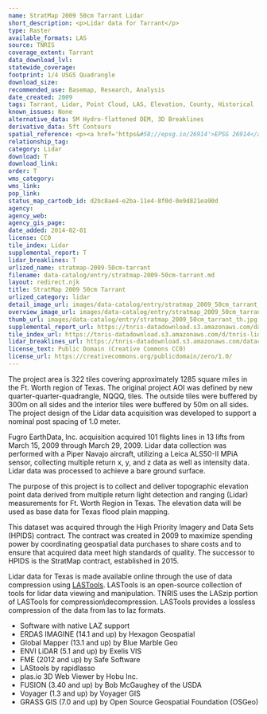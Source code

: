 ```yaml
---
name: StratMap 2009 50cm Tarrant Lidar
short_description: <p>Lidar data for Tarrant</p>
type: Raster
available_formats: LAS
source: TNRIS
coverage_extent: Tarrant
data_download_lvl:
statewide_coverage:
footprint: 1/4 USGS Quadrangle
download_size:
recommended_use: Basemap, Research, Analysis
date_created: 2009
tags: Tarrant, Lidar, Point Cloud, LAS, Elevation, County, Historical
known_issues: None
alternative_data: 5M Hydro-flattened DEM, 3D Breaklines
derivative_data: 5ft Contours
spatial_reference: <p><a href='https&#58;//epsg.io/26914'>EPSG 26914</a></p>
relationship_tag:
category: Lidar
download: T
download_link:
order: T
wms_category:
wms_link:
pop_link:
status_map_cartodb_id: d2bc8ae4-e2ba-11e4-8f0d-0e9d821ea90d
agency:
agency_web:
agency_gis_page:
date_added: 2014-02-01
license: CC0
tile_index: Lidar
supplemental_report: T
lidar_breaklines: T
urlized_name: stratmap-2009-50cm-tarrant
filename: data-catalog/entry/stratmap-2009-50cm-tarrant.md
layout: redirect.njk
title: StratMap 2009 50cm Tarrant
urlized_category: lidar
detail_image_url: images/data-catalog/entry/stratmap_2009_50cm_tarrant_detail.jpg
overview_image_url: images/data-catalog/entry/stratmap_2009_50cm_tarrant_overview.jpg
thumb_url: images/data-catalog/entry/stratmap_2009_50cm_tarrant_th.jpg
supplemental_report_url: https://tnris-datadownload.s3.amazonaws.com/datacatalog/supplemental_reports/stratmap_2009_50cm_tarrant_supplementalreports.zip
tile_index_url: https://tnris-datadownload.s3.amazonaws.com/d/tnris-lidar/state/tx/tnris-lidar_tx.zip
lidar_breaklines_url: https://tnris-datadownload.s3.amazonaws.com/datacatalog/lidar_breaklines/stratmap_2009_50cm_tarrant_breaklines.zip
license_text: Public Domain (Creative Commons CC0)
license_url: https://creativecommons.org/publicdomain/zero/1.0/
---
```


The project area is 322 tiles covering approximately 1285 square miles in the Ft. Worth region of Texas. The original project AOI was defined by new quarter-quarter-quadrangle, NQQQ, tiles. The outside tiles were buffered by 300m on all sides and the interior tiles were buffered by 50m on all sides. The project design of the Lidar data acquisition was developed to support a nominal post spacing of 1.0 meter.

Fugro EarthData, Inc. acquisition acquired 101 flights lines in 13 lifts from March 15, 2009 through March 29, 2009. Lidar data collection was performed with a Piper Navajo aircraft, utilizing a Leica ALS50-II MPiA sensor, collecting multiple return x, y, and z data as well as intensity data. Lidar data was processed to achieve a bare ground surface.

The purpose of this project is to collect and deliver topographic elevation point data derived from multiple return light detection and ranging (Lidar) measurements for Ft. Worth Region in Texas. The elevation data will be used as base data for Texas flood plain mapping.

This dataset was acquired through the High Priority Imagery and Data Sets (HPIDS) contract. The contract was created in 2009 to maximize spending power by coordinating geospatial data purchases to share costs and to ensure that acquired data meet high standards of quality. The successor to HPIDS is the StratMap contract, established in 2015.

Lidar data for Texas is made available online through the use of data compression using [LASTools](https://rapidlasso.com/lastools/). LASTools is an open-source collection of tools for lidar data viewing and manipulation. TNRIS uses the LASzip portion of LASTools for compression\decompression. LASTools provides a lossless compression of the data from las to laz formats.

- Software with native LAZ support
- ERDAS IMAGINE (14.1 and up) by Hexagon Geospatial
- Global Mapper (13.1 and up) by Blue Marble Geo
- ENVI LiDAR (5.1 and up) by Exelis VIS
- FME (2012 and up) by Safe Software
- LAStools by rapidlasso
- plas.io 3D Web Viewer by Hobu Inc.
- FUSION (3.40 and up) by Bob McGaughey of the USDA
- Voyager (1.3 and up) by Voyager GIS
- GRASS GIS (7.0 and up) by Open Source Geospatial Foundation (OSGeo)
